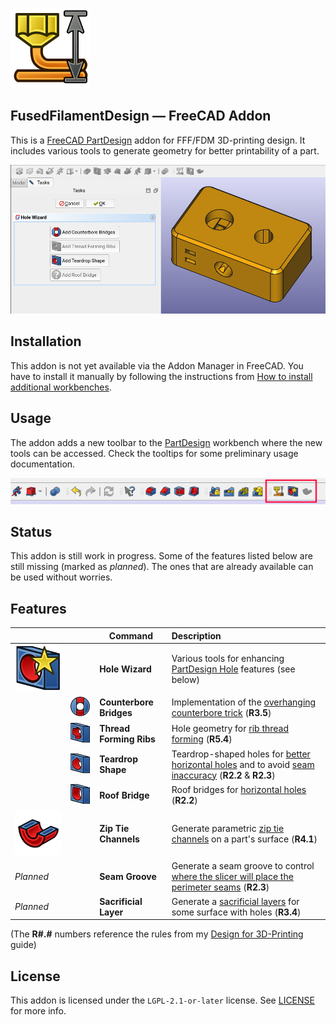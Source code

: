 ![FusedFilamentDesign Logo](./Resources/icons/ffDesign_Logo.svg)
## FusedFilamentDesign — FreeCAD Addon

This is a [FreeCAD PartDesign][fc-partdesign] addon for FFF/FDM 3D-printing design.  It includes various tools to generate geometry for better printability of a part.

![A demo screenshot of the Hole Wizard in action](./Resources/splash.png)

## Installation
This addon is not yet available via the Addon Manager in FreeCAD. You have to install it manually by following the instructions from [How to install additional workbenches][fc-additional-workbenches].

## Usage
The addon adds a new toolbar to the [PartDesign][fc-partdesign] workbench where the new tools can be accessed.  Check the tooltips for some preliminary usage documentation.

![Screenshot of the FusedFilamentDesign toolbar](./Resources/toolbar.png)

## Status
This addon is still work in progress.  Some of the features listed below are still missing (marked as _planned_).  The ones that are already available can be used without worries.

## Features
| | | Command | Description |
|---|---|---|:---|
| ![ffDesign_HoleWizard](./Resources/icons/ffDesign_HoleWizard.svg) | | **Hole Wizard** | Various tools for enhancing [PartDesign Hole][fc-hole] features (see below) |
| | ![ffDesign_CounterboreBridges](./Resources/icons/ffDesign_CounterboreBridges.svg) | **Counterbore Bridges** | Implementation of the [overhanging counterbore trick][df3dp-counterbore] (**R3.5**) |
| | ![ffDesign_RibThreads](./Resources/icons/ffDesign_RibThreads.svg) | **Thread Forming Ribs** | Hole geometry for [rib thread forming][df3dp-ribthreads] (**R5.4**) |
| | ![ffDesign_Teardrop](./Resources/icons/ffDesign_Teardrop.svg) | **Teardrop Shape** | Teardrop-shaped holes for [better horizontal holes][df3dp-horizontal-holes] and to avoid [seam inaccuracy][df3dp-seam] (**R2.2** & **R2.3**) |
| | ![ffDesign_RoofBridge](./Resources/icons/ffDesign_RoofBridge.svg) | **Roof Bridge** | Roof bridges for [horizontal holes][df3dp-horizontal-holes] (**R2.2**) |
| ![ffDesign_ZipTieChannels](./Resources/icons/ffDesign_ZipTieChannels.svg) | | **Zip Tie Channels** | Generate parametric [zip tie channels][df3dp-zip-ties] on a part's surface (**R4.1**) |
| _Planned_ | | **Seam Groove** | Generate a seam groove to control [where the slicer will place the perimeter seams][df3dp-seam] (**R2.3**)|
| _Planned_ | | **Sacrificial Layer** | Generate a [sacrificial layers][df3dp-sacrificial] for some surface with holes (**R3.4**) |

(The **R#.#** numbers reference the rules from my [Design for 3D-Printing][df3dp-main] guide)

## License
This addon is licensed under the `LGPL-2.1-or-later` license.  See [LICENSE](./LICENSE) for more info.

[fc-partdesign]: https://wiki.freecad.org/PartDesign_Workbench
[fc-hole]: https://wiki.freecad.org/PartDesign_Hole
[fc-additional-workbenches]: https://wiki.freecad.org/How_to_install_additional_workbenches
[df3dp-main]: https://blog.rahix.de/design-for-3d-printing/
[df3dp-counterbore]: https://blog.rahix.de/design-for-3d-printing/#the-overhanging-counterbore-trick
[df3dp-ribthreads]: https://blog.rahix.de/design-for-3d-printing/#rib-thread-forming
[df3dp-horizontal-holes]: https://blog.rahix.de/design-for-3d-printing/#horizontal-holes
[df3dp-seam]: https://blog.rahix.de/design-for-3d-printing/#seemingly-seamless
[df3dp-sacrificial]: https://blog.rahix.de/design-for-3d-printing/#sacrificial-layers
[df3dp-zip-ties]: https://blog.rahix.de/design-for-3d-printing/#zip-tie-channels
